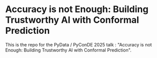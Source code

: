 # Accuracy is not Enough: Building Trustworthy AI with Conformal Prediction
This is the repo for the PyData / PyConDE 2025 talk : "Accuracy is not Enough: Building Trustworthy AI with Conformal Prediction".
